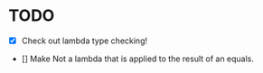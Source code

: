 # TODO

+ [x] Check out lambda type checking!
+ [] Make Not a lambda that is applied to the result of an equals.

